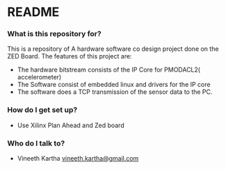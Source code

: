 # README #

### What is this repository for? ###

This is a repository of A hardware software co design project done on the ZED Board.
The features of this project are:

* The hardware bitstream consists of the IP Core for PMODACL2( accelerometer)
* The Software consist of embedded linux and drivers for the IP core
* The software does a TCP transmission of the sensor data to the PC.

### How do I get set up? ###
* Use Xilinx Plan Ahead and Zed board 

### Who do I talk to? ###

* Vineeth Kartha vineeth.kartha@gmail.com
